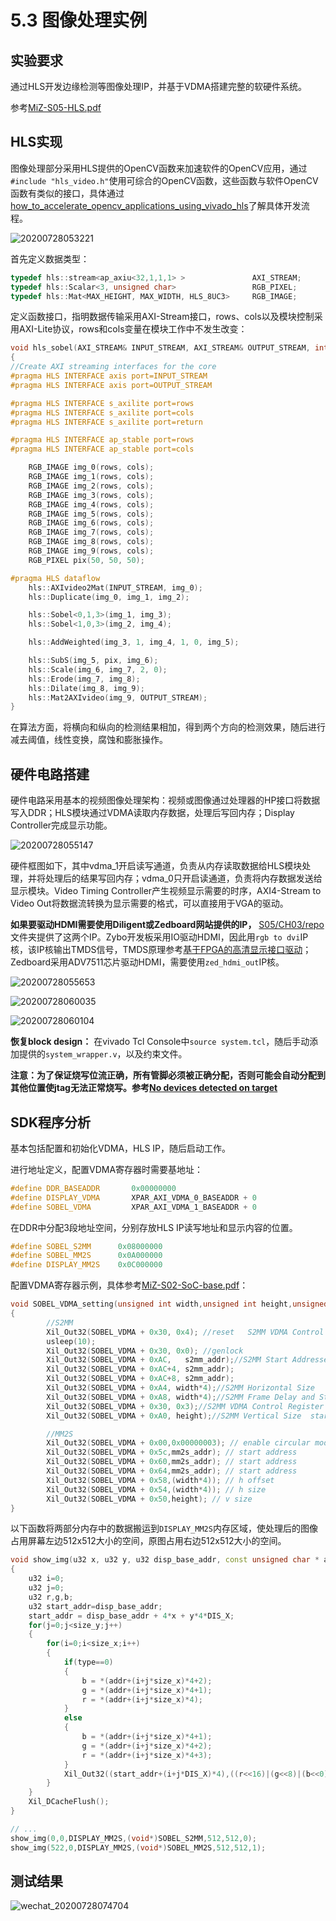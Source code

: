 # 5.3	图像处理实例

## 实验要求

通过HLS开发边缘检测等图像处理IP，并基于VDMA搭建完整的软硬件系统。

参考[MiZ-S05-HLS.pdf](../../reference/MiZ-S05-HLS.pdf)

## HLS实现

图像处理部分采用HLS提供的OpenCV函数来加速软件的OpenCV应用，通过`#include "hls_video.h"`使用可综合的OpenCV函数，这些函数与软件OpenCV函数有类似的接口，具体通过[how_to_accelerate_opencv_applications_using_vivado_hls](https://www.macrogroup.ru/sites/default/files/uploads/files_and_docs/how_to_accelerate_opencv_applications_using_vivado_hls.pdf)了解具体开发流程。

![20200728053221](https://raw.githubusercontent.com/wxiang357/Image/master/20200728053221.png)

首先定义数据类型：

```C++
typedef hls::stream<ap_axiu<32,1,1,1> >               AXI_STREAM;
typedef hls::Scalar<3, unsigned char>                 RGB_PIXEL;
typedef hls::Mat<MAX_HEIGHT, MAX_WIDTH, HLS_8UC3>     RGB_IMAGE;
```

定义函数接口，指明数据传输采用AXI-Stream接口，rows、cols以及模块控制采用AXI-Lite协议，rows和cols变量在模块工作中不发生改变：

```C++
void hls_sobel(AXI_STREAM& INPUT_STREAM, AXI_STREAM& OUTPUT_STREAM, int rows, int cols)
{
//Create AXI streaming interfaces for the core
#pragma HLS INTERFACE axis port=INPUT_STREAM
#pragma HLS INTERFACE axis port=OUTPUT_STREAM

#pragma HLS INTERFACE s_axilite port=rows
#pragma HLS INTERFACE s_axilite port=cols
#pragma HLS INTERFACE s_axilite port=return

#pragma HLS INTERFACE ap_stable port=rows
#pragma HLS INTERFACE ap_stable port=cols

    RGB_IMAGE img_0(rows, cols);
    RGB_IMAGE img_1(rows, cols);
    RGB_IMAGE img_2(rows, cols);
    RGB_IMAGE img_3(rows, cols);
    RGB_IMAGE img_4(rows, cols);
    RGB_IMAGE img_5(rows, cols);
    RGB_IMAGE img_6(rows, cols);
    RGB_IMAGE img_7(rows, cols);
    RGB_IMAGE img_8(rows, cols);
    RGB_IMAGE img_9(rows, cols);
    RGB_PIXEL pix(50, 50, 50);

#pragma HLS dataflow
    hls::AXIvideo2Mat(INPUT_STREAM, img_0);
    hls::Duplicate(img_0, img_1, img_2);

    hls::Sobel<0,1,3>(img_1, img_3);
    hls::Sobel<1,0,3>(img_2, img_4);

    hls::AddWeighted(img_3, 1, img_4, 1, 0, img_5);

    hls::SubS(img_5, pix, img_6);
    hls::Scale(img_6, img_7, 2, 0);
    hls::Erode(img_7, img_8);
    hls::Dilate(img_8, img_9);
    hls::Mat2AXIvideo(img_9, OUTPUT_STREAM);
}
```

在算法方面，将横向和纵向的检测结果相加，得到两个方向的检测效果，随后进行减去阈值，线性变换，腐蚀和膨胀操作。

## 硬件电路搭建

硬件电路采用基本的视频图像处理架构：视频或图像通过处理器的HP接口将数据写入DDR；HLS模块通过VDMA读取内存数据，处理后写回内存；Display Controller完成显示功能。

![20200728055147](https://raw.githubusercontent.com/wxiang357/Image/master/20200728055147.png)

硬件框图如下，其中vdma_1开启读写通道，负责从内存读取数据给HLS模块处理，并将处理后的结果写回内存；vdma_0只开启读通道，负责将内存数据发送给显示模块。Video Timing Controller产生视频显示需要的时序，AXI4-Stream to Video Out将数据流转换为显示需要的格式，可以直接用于VGA的驱动。

**如果要驱动HDMI需要使用Diligent或Zedboard网站提供的IP，** [S05/CH03/repo](./repo)文件夹提供了这两个IP。Zybo开发板采用IO驱动HDMI，因此用`rgb to dvi`IP核，该IP核输出TMDS信号，TMDS原理参考[基于FPGA的高清显示接口驱动](https://www.cnblogs.com/ninghechuan/archive/2018/01/26/8353827.html)；Zedboard采用ADV7511芯片驱动HDMI，需要使用`zed_hdmi_out`IP核。

![20200728055653](https://raw.githubusercontent.com/wxiang357/Image/master/20200728055653.png)

![20200728060035](https://raw.githubusercontent.com/wxiang357/Image/master/20200728060035.png)

![20200728060104](https://raw.githubusercontent.com/wxiang357/Image/master/20200728060104.png)

**恢复block design：**
在vivado Tcl Console中`source system.tcl`，随后手动添加提供的`system_wrapper.v`，以及约束文件。

**注意：为了保证烧写位流正确，所有管脚必须被正确分配，否则可能会自动分配到其他位置使jtag无法正常烧写。参考[No devices detected on target](https://forums.xilinx.com/t5/FPGA-Configuration/Labtools-27-3165-error-but-FPGA-is-programmed/td-p/917729)**

## SDK程序分析

基本包括配置和初始化VDMA，HLS IP，随后启动工作。

进行地址定义，配置VDMA寄存器时需要基地址：

```C++
#define DDR_BASEADDR       0x00000000
#define DISPLAY_VDMA       XPAR_AXI_VDMA_0_BASEADDR + 0
#define SOBEL_VDMA         XPAR_AXI_VDMA_1_BASEADDR + 0
```

在DDR中分配3段地址空间，分别存放HLS IP读写地址和显示内容的位置。

```C++
#define SOBEL_S2MM      0x08000000
#define SOBEL_MM2S      0x0A000000
#define DISPLAY_MM2S    0x0C000000
```

配置VDMA寄存器示例，具体参考[MiZ-S02-SoC-base.pdf](../../reference/MiZ-S02-SoC-base.pdf)：

```C++
void SOBEL_VDMA_setting(unsigned int width,unsigned int height,unsigned int s2mm_addr,unsigned int mm2s_addr)
{
        //S2MM
        Xil_Out32(SOBEL_VDMA + 0x30, 0x4); //reset   S2MM VDMA Control Register
        usleep(10);
        Xil_Out32(SOBEL_VDMA + 0x30, 0x0); //genlock
        Xil_Out32(SOBEL_VDMA + 0xAC,   s2mm_addr);//S2MM Start Addresses
        Xil_Out32(SOBEL_VDMA + 0xAC+4, s2mm_addr);
        Xil_Out32(SOBEL_VDMA + 0xAC+8, s2mm_addr);
        Xil_Out32(SOBEL_VDMA + 0xA4, width*4);//S2MM Horizontal Size
        Xil_Out32(SOBEL_VDMA + 0xA8, width*4);//S2MM Frame Delay and Stride
        Xil_Out32(SOBEL_VDMA + 0x30, 0x3);//S2MM VDMA Control Register
        Xil_Out32(SOBEL_VDMA + 0xA0, height);//S2MM Vertical Size  start an S2M

        //MM2S
        Xil_Out32(SOBEL_VDMA + 0x00,0x00000003); // enable circular mode
        Xil_Out32(SOBEL_VDMA + 0x5c,mm2s_addr); // start address
        Xil_Out32(SOBEL_VDMA + 0x60,mm2s_addr); // start address
        Xil_Out32(SOBEL_VDMA + 0x64,mm2s_addr); // start address
        Xil_Out32(SOBEL_VDMA + 0x58,(width*4)); // h offset
        Xil_Out32(SOBEL_VDMA + 0x54,(width*4)); // h size
        Xil_Out32(SOBEL_VDMA + 0x50,height); // v size
}
```

以下函数将两部分内存中的数据搬运到`DISPLAY_MM2S`内存区域，使处理后的图像占用屏幕左边512x512大小的空间，原图占用右边512x512大小的空间。

```C++
void show_img(u32 x, u32 y, u32 disp_base_addr, const unsigned char * addr, u32 size_x, u32 size_y,u32 type)
{
    u32 i=0;
    u32 j=0;
    u32 r,g,b;
    u32 start_addr=disp_base_addr;
    start_addr = disp_base_addr + 4*x + y*4*DIS_X;
    for(j=0;j<size_y;j++)
    {
        for(i=0;i<size_x;i++)
        {
            if(type==0)
            {
                b = *(addr+(i+j*size_x)*4+2);
                g = *(addr+(i+j*size_x)*4+1); 
                r = *(addr+(i+j*size_x)*4); 
            }
            else
            {
                b = *(addr+(i+j*size_x)*4+1); 
                g = *(addr+(i+j*size_x)*4+2); 
                r = *(addr+(i+j*size_x)*4+3); 
            }
            Xil_Out32((start_addr+(i+j*DIS_X)*4),((r<<16)|(g<<8)|(b<<0)|0x0));
        }
    }
    Xil_DCacheFlush();
}

// ...
show_img(0,0,DISPLAY_MM2S,(void*)SOBEL_S2MM,512,512,0);
show_img(522,0,DISPLAY_MM2S,(void*)SOBEL_MM2S,512,512,1);

```

## 测试结果

![wechat_20200728074704](https://raw.githubusercontent.com/wxiang357/Image/master/wechat_20200728074704.jpg)
